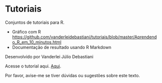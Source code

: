# Tutoriais

Conjuntos de tutoriais para R.

- Gráfico com R <https://github.com/vanderleidebastiani/tutoriais/blob/master/Aprendendo_R_em_10_minutos.html>
- Documentação de resultado usando R Markdown

Desenvolvido por Vanderlei Júlio Debastiani

Acesse o tutorial aqui.
[Aqui](https://vanderleidebastiani.github.io/tutoriais/).

Por favor, avise-me se tiver dúvidas ou sugestões sobre este texto.